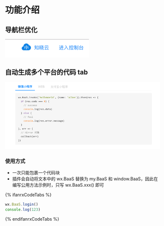 # 功能介绍

## 导航栏优化

![](./images/WX20190117-145436.png)

## 自动生成多个平台的代码 tab
![](./images/WX20190117-145630.png)

### 使用方式

- 一次只能包裹一个代码块
- 插件会自动将文本中的 wx.BaaS 替换为 my.BaaS 和 window.BaaS，因此在编写公用方法示例时，只写 wx.BaaS.xxx() 即可

{% ifanrxCodeTabs %}
```javascript
wx.BaaS.login()
console.log(123)
```
{% endifanrxCodeTabs %}
